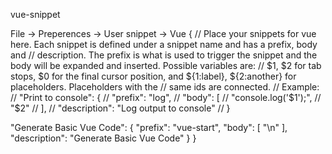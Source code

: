 vue-snippet

File -> Preperences -> User snippet -> Vue
{
  // Place your snippets for vue here. Each snippet is defined under a snippet name and has a prefix, body and
  // description. The prefix is what is used to trigger the snippet and the body will be expanded and inserted. Possible variables are:
  // $1, $2 for tab stops, $0 for the final cursor position, and ${1:label}, ${2:another} for placeholders. Placeholders with the
  // same ids are connected.
  // Example:
  // "Print to console": {
  // 	"prefix": "log",
  // 	"body": [
  // 		"console.log('$1');",
  // 		"$2"
  // 	],
  // 	"description": "Log output to console"
  // }

  "Generate Basic Vue Code": {
    "prefix": "vue-start",
    "body": [
      "<template>\n\t<div></div>\n</template>\n<script>\nexport default {\n\tname: '',\n\tcomponents: {},\n\tcreated() {},\n\tbeforeMount() {},\n\tmounted() {},\n\tbeforeUpdate() {},\n\tupdated() {},\n\tbeforeUnmount() {},\n\tunmounted() {},\n\tmethods: {}\n};\n</script>"
    ],
    "description": "Generate Basic Vue Code"
  }
}
